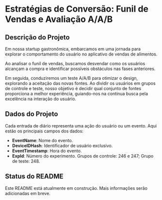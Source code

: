 # Estratégias de Conversão: Funil de Vendas e Avaliação A/A/B

## Descrição do Projeto

Em nossa startup gastronômica, embarcamos em uma jornada para explorar o comportamento do usuário no aplicativo de vendas de alimentos.

Ao analisar o funil de vendas, buscamos desvendar como os usuários alcançam a compra e identificar possíveis obstáculos nas fases anteriores.

Em seguida, conduziremos um teste A/A/B para otimizar o design, explorando a aceitação das novas fontes. Ao dividir os usuários em grupos de controle e teste, nosso objetivo é decidir qual conjunto de fontes proporciona a melhor experiência, guiando-nos na contínua busca pela excelência na interação do usuário.

## Dados do Projeto

Cada entrada de diário representa uma ação do usuário ou um evento. Aqui estão os principais campos dos dados:

- **EventName**: Nome do evento.
- **DeviceIDHash**: Identificador de usuário exclusivo.
- **EventTimestamp**: Hora do evento.
- **ExpId**: Número do experimento. Grupos de controle: 246 e 247; Grupo de teste: 248.

## Status do README

Este README está atualmente em construção. Mais informações serão adicionadas em breve.
